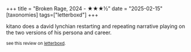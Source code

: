 +++
title = "Broken Rage, 2024 - ★★★½"
date = "2025-02-15"
[taxonomies]
tags=["letterboxd"]
+++

kitano does a david lynchian restarting and repeating narrative playing on the two versions of his persona and career.

<small>see this review on <a href="https://letterboxd.com/nonmodernist/film/broken-rage/">letterboxd</a>.</small>